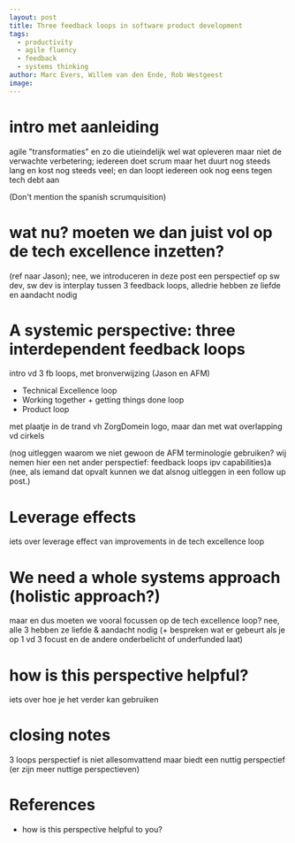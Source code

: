 ```yaml
---
layout: post
title: Three feedback loops in software product development
tags:
  - productivity
  - agile fluency
  - feedback
  - systems thinking
author: Marc Evers, Willem van den Ende, Rob Westgeest
image: 
---
```


# intro met aanleiding

agile "transformaties" en zo die utieindelijk wel wat opleveren maar niet de verwachte verbetering; iedereen doet scrum maar het duurt nog steeds lang en kost nog steeds veel; en dan loopt iedereen ook nog eens tegen tech debt aan

(Don't mention the spanish scrumquisition)

# wat nu? moeten we dan juist vol op de tech excellence inzetten? 

(ref naar Jason); nee, we introduceren in deze post een perspectief op sw dev, sw dev is interplay tussen 3 feedback loops, alledrie hebben ze liefde en aandacht nodig

# A systemic perspective: three interdependent feedback loops

intro vd 3 fb loops, met bronverwijzing (Jason en AFM)

- Technical Excellence loop
- Working together + getting things done loop
- Product loop

met plaatje in de trand vh ZorgDomein logo, maar dan met wat overlapping vd cirkels

(nog uitleggen waarom we niet gewoon de AFM terminologie gebruiken? wij nemen hier een net ander perspectief: feedback loops ipv capabilities)a
(nee, als iemand dat opvalt kunnen we dat alsnog uitleggen in een follow up post.)

# Leverage effects

iets over leverage effect van improvements in de tech excellence loop

# We need a whole systems approach (holistic approach?)

maar en dus moeten we vooral focussen op de tech excellence loop? nee, alle 3 hebben ze liefde & aandacht nodig (+ bespreken wat er gebeurt als je op 1 vd 3 focust en de andere onderbelicht of underfunded laat)

# how is this perspective helpful?

iets over hoe je het verder kan gebruiken

# closing notes

3 loops perspectief is niet allesomvattend maar biedt een nuttig perspectief (er zijn meer nuttige perspectieven)

# References


+ how is this perspective helpful to you?

